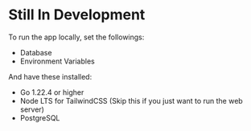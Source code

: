 # Still In Development

To run the app locally, set the followings:
- Database
- Environment Variables

And have these installed:
- Go 1.22.4 or higher
- Node LTS for TailwindCSS (Skip this if you just want to run the web server)
- PostgreSQL
